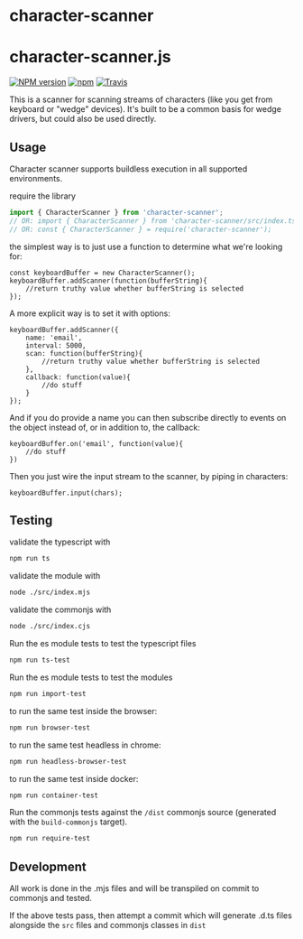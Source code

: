 character-scanner
============================
character-scanner.js
====================

[![NPM version](https://img.shields.io/npm/v/character-scanner.svg)]()
[![npm](https://img.shields.io/npm/dt/character-scanner.svg)]()
[![Travis](https://img.shields.io/travis/khrome/character-scanner.svg)]()

This is a scanner for scanning streams of characters (like you get from keyboard or "wedge" devices). It's built to be a common basis for wedge drivers, but could also be used directly.

Usage
-----

Character scanner supports buildless execution in all supported environments.

require the library
    
```javascript
import { CharacterScanner } from 'character-scanner';
// OR: import { CharacterScanner } from 'character-scanner/src/index.ts';
// OR: const { CharacterScanner } = require('character-scanner');
```

the simplest way is to just use a function to determine what we're looking for:

    const keyboardBuffer = new CharacterScanner();
    keyboardBuffer.addScanner(function(bufferString){
        //return truthy value whether bufferString is selected
    });
    

A more explicit way is to set it with options:

    keyboardBuffer.addScanner({
        name: 'email',
        interval: 5000,
        scan: function(bufferString){
            //return truthy value whether bufferString is selected
        },
        callback: function(value){
            //do stuff
        }
    });
    
And if you do provide a name you can then subscribe directly to events on the object instead of, or in addition to, the callback:

    keyboardBuffer.on('email', function(value){
        //do stuff
    })

Then you just wire the input stream to the scanner, by piping in characters:

    keyboardBuffer.input(chars);

Testing
-------

validate the typescript with
```bash
npm run ts
```

validate the module with
```bash
node ./src/index.mjs
```

validate the commonjs with
```bash
node ./src/index.cjs
```

Run the es module tests to test the typescript files
```bash
npm run ts-test
```

Run the es module tests to test the modules
```bash
npm run import-test
```
to run the same test inside the browser:

```bash
npm run browser-test
```
to run the same test headless in chrome:
```bash
npm run headless-browser-test
```

to run the same test inside docker:
```bash
npm run container-test
```

Run the commonjs tests against the `/dist` commonjs source (generated with the `build-commonjs` target).
```bash
npm run require-test
```

Development
-----------
All work is done in the .mjs files and will be transpiled on commit to commonjs and tested.

If the above tests pass, then attempt a commit which will generate .d.ts files alongside the `src` files and commonjs classes in `dist`

